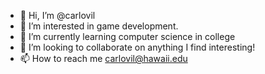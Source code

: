 - 👋 Hi, I’m @carlovil
- 👀 I’m interested in game development.
- 🌱 I’m currently learning computer science in college
- 💞️ I’m looking to collaborate on anything I find interesting!
- 📫 How to reach me carlovil@hawaii.edu

<!---
carlovil/carlovil is a ✨ special ✨ repository because its `README.md` (this file) appears on your GitHub profile.
You can click the Preview link to take a look at your changes.
--->
